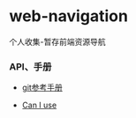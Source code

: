 # web-navigation

个人收集-暂存前端资源导航

### API、手册
 
 * [git参考手册](http://gitref.org/zh/creating/)
 
 * [Can I use](http://caniuse.com/)
